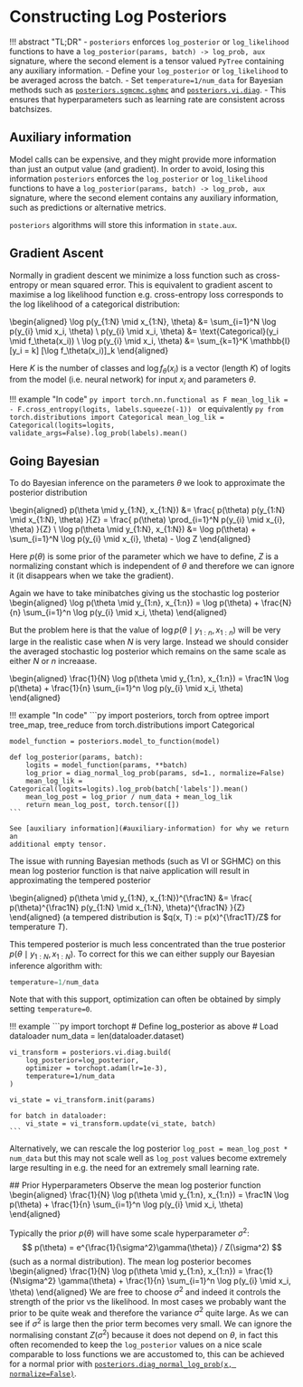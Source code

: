# Constructing Log Posteriors

!!! abstract "TL;DR"
    - `posteriors` enforces `log_posterior` or `log_likelihood` functions to have a
    `log_posterior(params, batch) -> log_prob, aux` signature, where the second element
    is a tensor valued `PyTree` containing any auxiliary information.
    - Define your `log_posterior` or `log_likelihood` to be averaged across the batch.
    - Set `temperature=1/num_data` for Bayesian methods such as 
    [`posteriors.sgmcmc.sghmc`](api/sgmcmc/sghmc.md) and [`posteriors.vi.diag`](api/vi/diag.md).
    - This ensures that hyperparameters such as learning rate are consistent across 
    batchsizes.


## Auxiliary information

Model calls can be expensive, and they might provide more information than just an
output value (and gradient). In order to avoid, losing this information `posteriors`
enforces the `log_posterior` or `log_likelihood` functions to have a
`log_posterior(params, batch) -> log_prob, aux` signature, where the second element
contains any auxiliary information, such as 
predictions or alternative metrics.

`posteriors` algorithms will store this information in `state.aux`.


## Gradient Ascent

Normally in gradient descent we minimize a loss function such as cross-entropy or 
mean squared error. This is equivalent to gradient ascent to maximise a log likelihood 
function e.g. cross-entropy  loss corresponds to the log likelihood of a categorical 
distribution:

\begin{aligned}
\log p(y_{1:N} \mid x_{1:N}, \theta) &= \sum_{i=1}^N \log p(y_{i} \mid x_i, \theta) \\
p(y_{i} \mid x_i, \theta) &= \text{Categorical}(y_i \mid f_\theta(x_i)) \\
\log p(y_{i} \mid x_i, \theta) &=  \sum_{k=1}^K \mathbb{I}[y_i = k] [\log f_\theta(x_i)]_k
\end{aligned}

Here $K$ is the number of classes and $\log f_\theta(x_i)$ is a vector (length  $K$) of 
logits from the model (i.e. neural network) for input $x_i$ and parameters $\theta$.


!!! example "In code"
    ```py
    import torch.nn.functional as F
    mean_log_lik = - F.cross_entropy(logits, labels.squeeze(-1))
    ```
    or equivalently
    ```py
    from torch.distributions import Categorical
    mean_log_lik = Categorical(logits=logits, validate_args=False).log_prob(labels).mean()
    ```


## Going Bayesian

To do Bayesian inference on the parameters $\theta$ we look to approximate the posterior
distribution

\begin{aligned}
p(\theta \mid y_{1:N}, x_{1:N}) &= \frac{
p(\theta) p(y_{1:N} \mid x_{1:N}, \theta)
}{Z} =  \frac{
p(\theta) \prod_{i=1}^N p(y_{i} \mid x_{i}, \theta)
}{Z} \\
\log p(\theta \mid y_{1:N}, x_{1:N}) &= \log p(\theta) + \sum_{i=1}^N \log p(y_{i} \mid x_{i}, \theta) - \log Z
\end{aligned}

Here $p(\theta)$ is some prior of the parameter which we have to define, $Z$ is a 
normalizing constant which is independent of $\theta$ and therefore we can ignore it 
(it disappears when we take the gradient).

Again we have to take minibatches giving us the stochastic log posterior
\begin{aligned}
\log p(\theta \mid y_{1:n}, x_{1:n}) = \log p(\theta) +  \frac{N}{n} \sum_{i=1}^n \log p(y_{i} \mid x_i, \theta)
\end{aligned}

But the problem here is that the value of $\log p(\theta \mid y_{1:n}, x_{1:n})$ 
will be very large in the realistic case when $N$ is very large. Instead we
should consider the averaged stochastic log posterior which remains on the same scale as
either $N$ or $n$ increaase.

\begin{aligned}
\frac{1}{N} \log p(\theta \mid y_{1:n}, x_{1:n}) = \frac1N \log p(\theta) + 
\frac{1}{n} \sum_{i=1}^n \log p(y_{i} \mid x_i, \theta)
\end{aligned}

!!! example "In code"
    ```py
    import posteriors, torch
    from optree import tree_map, tree_reduce
    from torch.distributions import Categorical

    model_function = posteriors.model_to_function(model)

    def log_posterior(params, batch):
        logits = model_function(params, **batch)
        log_prior = diag_normal_log_prob(params, sd=1., normalize=False)
        mean_log_lik = Categorical(logits=logits).log_prob(batch['labels']).mean()
        mean_log_post = log_prior / num_data + mean_log_lik
        return mean_log_post, torch.tensor([])
    ```

    See [auxiliary information](#auxiliary-information) for why we return an
    additional empty tensor.

The issue with running Bayesian methods (such as VI or SGHMC) on this mean log posterior
function is that naive application will result in approximating the tempered posterior

\begin{aligned}
p(\theta \mid y_{1:N}, x_{1:N})^{\frac1N} &= \frac{
p(\theta)^{\frac1N} p(y_{1:N} \mid x_{1:N}, \theta)^{\frac1N}
}{Z}
\end{aligned}
(a tempered distribution is $q(x, T) := p(x)^{\frac1T}/Z$ for temperature $T$).

This tempered posterior is much less concentrated than the true posterior 
$p(\theta \mid y_{1:N}, x_{1:N})$. To correct for this we can either supply our Bayesian
inference algorithm with:
```py
temperature=1/num_data
```
Note that with this support, optimization can often be obtained by simply setting
`temperature=0`.

!!! example
    ```py
    import torchopt
    # Define log_posterior as above
    # Load dataloader
    num_data = len(dataloader.dataset)

    vi_transform = posteriors.vi.diag.build(
        log_posterior=log_posterior,
        optimizer = torchopt.adam(lr=1e-3),
        temperature=1/num_data
    )
    
    vi_state = vi_transform.init(params)

    for batch in dataloader:
        vi_state = vi_transform.update(vi_state, batch)
    ```

Alternatively, we can rescale the log posterior  `log_post = mean_log_post * num_data`
but this may not scale well as `log_post` values become extremely large resulting
in e.g. the need for an extremely small learning rate.


## Prior Hyperparameters
Observe the mean log posterior function
\begin{aligned}
\frac{1}{N} \log p(\theta \mid y_{1:n}, x_{1:n}) = \frac1N \log p(\theta) +  \frac{1}{n} \sum_{i=1}^n \log p(y_{i} \mid x_i, \theta)
\end{aligned}

Typically the prior $p(\theta)$ will have some scale hyperparameter $\sigma^2$:
$$
p(\theta) = e^{\frac{1}{\sigma^2}\gamma(\theta)} / Z(\sigma^2)
$$
(such as a normal distribution). The mean log posterior becomes
\begin{aligned}
\frac{1}{N} \log p(\theta \mid y_{1:n}, x_{1:n}) = \frac{1}{N\sigma^2} \gamma(\theta) +  \frac{1}{n} \sum_{i=1}^n \log p(y_{i} \mid x_i, \theta)
\end{aligned}
We are free to choose $\sigma^2$ and indeed it controls the strength of the prior vs the
likelihood. In most cases we probably want the prior to be quite weak and therefore the 
variance $\sigma^2$ quite large. As we can see if $\sigma^2$ is large then the prior 
term becomes very small. We can ignore the normalising constant $Z(\sigma^2)$ because it
does not depend on $\theta$, in fact this often recomended to keep the `log_posterior` 
values on a nice scale comparable to loss functions we are accustomed to, this can be 
achieved for a normal prior with [`posteriors.diag_normal_log_prob(x, normalize=False)`](api/utils.md/#posteriors.utils.diag_normal_log_prob).
